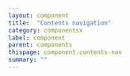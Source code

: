 ```yaml
---
layout: component
title:  "Contents navigation"
category: componentsx
label: component
parent: components
thispage: component.contents-nav
summary: ""
---
```

